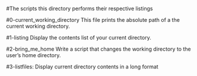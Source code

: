 #The  scripts this directory performs their respective listings

#0-current_working_directory
	This file prints the absolute path of a the current working directory.

#1-listing
	Display the contents list of your current directory.

#2-bring_me_home
	Write a script that changes the working directory to the user’s home directory.

#3-listfiles:
	Display current directory contents in a long format


